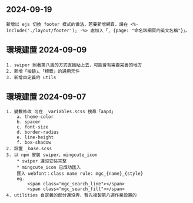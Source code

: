 ## 2024-09-19
    新增以 ejs 切換 footer 樣式的做法，若要新增網頁，請在 <%- include('./layout/footer'); -%> 處加入「, {page: "命名該網頁的英文名稱"}」。
## 環境建置 2024-09-09
    1. swiper 照著第八週的方式直接貼上去，可能會有需要完善的地方
    2. 新增「按鈕」、「標籤」的通用元件
    3. 新增自定義的 utils 
## 環境建置 2024-09-07
    1. 變數修改 可在 _variables.scss 搜尋「aapd」
        a. theme-color
        b. spacer
        c. font-size
        d. border-radius
        e. line-height
        f. box-shadow
    2. 設置 _base.scss
    3. 以 npm 安裝 swiper、mingcute_icon
        * swiper 還沒安裝完整
        * mingcute_icon 已成功匯入
        匯入 webfont：class name rule: mgc_{name}_{style}
        eg.
            <span class="mgc_search_line"></span>
            <span class="mgc_search_fill"></span>
    4. utilities 自定義的部分還沒弄，暫先複製第八週作業設置的 